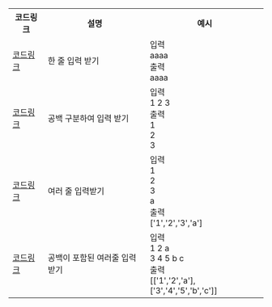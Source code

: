 <table>
    <tr>
        <th>코드링크</th>
        <th>설명</th>
        <th>예시</th>
    </tr>
    <tr>
        <td>
            <a href="https://github.com/hyeah0/Node.js/blob/main/01_Modules/code/c_000_readline/readline01.js"> 코드링크
        </td>
        <td>한 줄 입력 받기</td>
        <td>
            입력<br>
                aaaa<br>
            출력<br> 
                aaaa<br>
        </td>
    </tr>
    <tr>
        <td>
            <a href="https://github.com/hyeah0/Node.js/blob/main/01_Modules/code/c_000_readline/readline02.js">코드링크
        </td>
        <td>공백 구분하여 입력 받기</td>
        <td>
            입력<br>
                1 2 3<br>
            출력<br>
                1<br>
                2<br>
                3 
        </td>
    </tr>
    <tr>
        <td>
            <a href="https://github.com/hyeah0/Node.js/blob/main/01_Modules/code/c_000_readline/readline03.js">코드링크
        </td>
        <td>여러 줄 입력받기</td>
        <td>
            입력<br>
                1<br>
                2<br>
                3<br>
                a<br>
            출력<br>
                ['1','2','3','a']
        </td>
    </tr>
    <tr>
        <td>
            <a href="https://github.com/hyeah0/Node.js/blob/main/01_Modules/code/c_000_readline/readline04.js">코드링크
        </td>
        <td>공백이 포함된 여러줄 입력 받기</td>
        <td>
            입력<br>
                1 2 a<br> 
                3 4 5 b c<br>
            출력<br>
                [['1','2','a'], ['3','4','5','b','c']] 
        </td>
    </tr>
</table>
